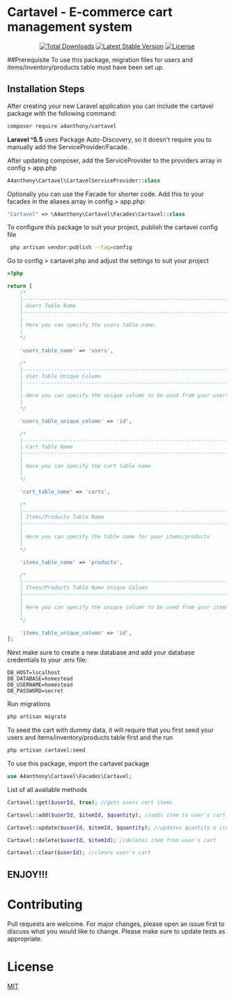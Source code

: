 # Cartavel - E-commerce cart management system

<p align="center">
<a href="https://packagist.org/packages/a4anthony/cartavel"><img src="https://poser.pugx.org/a4anthony/cartavel/downloads.svg?format=flat" alt="Total Downloads"></a>
<a href="https://packagist.org/packages/a4anthony/cartavel"><img src="https://poser.pugx.org/a4anthony/cartavel/v/stable.svg?format=flat" alt="Latest Stable Version"></a>
<a href="https://packagist.org/packages/a4anthony/cartavel"><img src="https://poser.pugx.org/a4anthony/cartavel/license.svg?format=flat" alt="License"></a>
</p>

##Prerequisite
To use this package, migration files for users and items/inventory/products table must have been set up.

## Installation Steps
After creating your new Laravel application you can include the cartavel package with the following command:
```bash
composer require a4anthony/cartavel
```
**Laravel ^5.5** uses Package Auto-Discovery, so it doesn't require you to manually add the ServiceProvider/Facade.

After updating composer, add the ServiceProvider to the providers array in config > app.php

```php
A4anthony\Cartavel\CartavelServiceProvider::class
```

Optionally you can use the Facade for shorter code. Add this to your facades in the aliases array in config > app.php:

```php
"Cartavel" => \A4anthony\Cartavel\Facades\Cartavel::class
```

To configure this package to suit your project, publish the cartavel config file
```bash
 php artisan vendor:publish --tag=config
```
Go to config > cartavel.php and adjust the settings to suit your project
```php
<?php

return [
    /*
    |--------------------------------------------------------------------------
    | Users Table Name
    |--------------------------------------------------------------------------
    |
    | Here you can specify the users table name.
    |
    */

    'users_table_name' => 'users',

    /*
    |--------------------------------------------------------------------------
    | User Table Unique Column
    |--------------------------------------------------------------------------
    |
    | Here you can specify the unique column to be used from your users table
    |
    */

    'users_table_unique_column' => 'id',

    /*
    |--------------------------------------------------------------------------
    | Cart Table Name
    |--------------------------------------------------------------------------
    |
    | Here you can specify the cart table name.
    |
    */

    'cart_table_name' => 'carts',

    /*
    |--------------------------------------------------------------------------
    | Items/Products Table Name
    |--------------------------------------------------------------------------
    |
    | Here you can specify the table name for your items/products
    |
    */

    'items_table_name' => 'products',

    /*
    |--------------------------------------------------------------------------
    | Items/Products Table Name Unique Column
    |--------------------------------------------------------------------------
    |
    | Here you can specify the unique column to be used from your items/products table
    |
    */

    'items_table_unique_column' => 'id',
];

```

Next make sure to create a new database and add your database credentials to your .env file:

```
DB_HOST=localhost
DB_DATABASE=homestead
DB_USERNAME=homestead
DB_PASSWORD=secret
```

Run migrations
```bash
php artisan migrate
```

To seed the cart with dummy data, it will require that you first seed your users and items/inventory/products table first and the run
```bash
php artisan cartavel:seed
```

To use this package, import the cartavel package

```php
use A4anthony\Cartavel\Facades\Cartavel;
```

List of all available methods

```php
Cartavel::get($userId, true); //gets users cart items

Cartavel::add($userId, $itemId, $quantity); //adds item to user's cart

Cartavel::update($userId, $itemId, $quantity); //updates quantity o item in user's cart

Cartavel::delete($userId, $itemId); //deletes item from user's cart

Cartavel::clear($userId); //clears user's cart
```

## ENJOY!!!

# Contributing

Pull requests are welcome. For major changes, please open an issue first to discuss what you would like to change.
Please make sure to update tests as appropriate.

# License

[MIT](https://choosealicense.com/licenses/mit/)